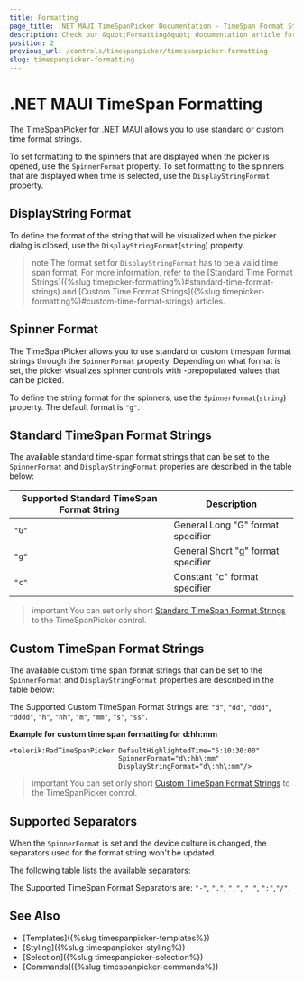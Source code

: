 ```yaml
---
title: Formatting
page_title: .NET MAUI TimeSpanPicker Documentation - TimeSpan Format Strings
description: Check our &quot;Formatting&quot; documentation article for Telerik TimeSpanPicker for .NET MAUI.
position: 2
previous_url: /controls/timespanpicker/timespanpicker-formatting
slug: timespanpicker-formatting
---
```



# .NET MAUI TimeSpan Formatting

The TimeSpanPicker for .NET MAUI allows you to use standard or custom time format strings.

To set formatting to the spinners that are displayed when the picker is opened, use the `SpinnerFormat` property. To set formatting to the spinners that are displayed when time is selected, use the `DisplayStringFormat` property.

## DisplayString Format

To define the format of the string that will be visualized when the picker dialog is closed, use the `DisplayStringFormat`(`string`) property.

>note The format set for `DisplayStringFormat` has to be a valid time span format. For more information, refer to the [Standard Time Format Strings]({%slug timepicker-formatting%}#standard-time-format-strings) and [Custom Time Format Strings]({%slug timepicker-formatting%}#custom-time-format-strings) articles.

## Spinner Format

The TimeSpanPicker allows you to use standard or custom timespan format strings through the `SpinnerFormat` property. Depending on what format is set, the picker visualizes spinner controls with -prepopulated values that can be picked.

To define the string format for the spinners, use the `SpinnerFormat`(`string`) property. The default format is `"g"`.

## Standard TimeSpan Format Strings

The available standard time-span format strings that can be set to the `SpinnerFormat` and `DisplayStringFormat` properies are described in the table below:

| Supported Standard TimeSpan Format String | Description |
| -------- | -------- |
| `"G"` | General Long "G" format specifier |
| `"g"` | General Short "g" format specifier |
| `"c"` | Constant "c" format specifier |

>important You can set only short [Standard TimeSpan Format Strings](https://docs.microsoft.com/en-us/dotnet/standard/base-types/standard-timespan-format-strings) to the TimeSpanPicker control.

## Custom TimeSpan Format Strings

The available custom time span format strings that can be set to the `SpinnerFormat` and `DisplayStringFormat` properties are described in the table below:

The Supported Custom TimeSpan Format Strings are: `"d"`, `"dd"`, `"ddd"`, `"dddd"`, `"h"`, `"hh"`, `"m"`, `"mm"`, `"s"`, `"ss"`.

**Example for custom time span formatting for d:hh:mm**

```XAML
<telerik:RadTimeSpanPicker DefaultHighlightedTime="5:10:30:00"
                           SpinnerFormat="d\:hh\:mm"
                           DisplayStringFormat="d\:hh\:mm"/>
```

>important You can set only short [Custom TimeSpan Format Strings](https://docs.microsoft.com/en-us/dotnet/standard/base-types/custom-timespan-format-strings) to the TimeSpanPicker control.

## Supported Separators

When the `SpinnerFormat` is set and the device culture is changed, the separators used for the format string won't be updated.

The following table lists the available separators:

The Supported TimeSpan Format Separators are: `"-"`, `"."`, `","`, `" "`, `":"`,`"/"`.

## See Also

- [Templates]({%slug timespanpicker-templates%})
- [Styling]({%slug timespanpicker-styling%})
- [Selection]({%slug timespanpicker-selection%})
- [Commands]({%slug timespanpicker-commands%})
